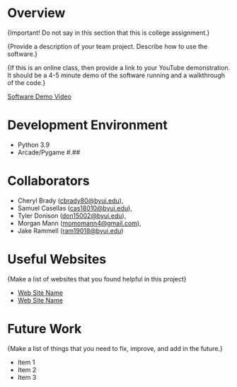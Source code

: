 # Overview

{Important!  Do not say in this section that this is college assignment.}

{Provide a description of your team project.  Describe how to use the software.}

{If this is an online class, then provide a link to your YouTube demonstration.  It should be a 4-5 minute demo of the software running and a walkthrough of the code.}

[Software Demo Video](http://youtube.link.goes.here)

# Development Environment

* Python 3.9
* Arcade/Pygame #.##

# Collaborators

* Cheryl Brady (cbrady80@byui.edu),
* Samuel Casellas (cas18010@byui.edu),
* Tyler Donison (don15002@byui.edu),
* Morgan Mann (momomann4@gmail.com),
* Jake Rammell (ram19018@byui.edu)

# Useful Websites

{Make a list of websites that you found helpful in this project}
* [Web Site Name](http://url.link.goes.here)
* [Web Site Name](http://url.link.goes.here)

# Future Work

{Make a list of things that you need to fix, improve, and add in the future.}
* Item 1
* Item 2
* Item 3
